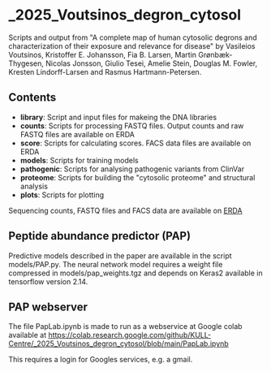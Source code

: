 # _2025_Voutsinos_degron_cytosol
Scripts and output from "A complete map of human cytosolic degrons and characterization of their exposure and relevance for disease"
by Vasileios Voutsinos, Kristoffer E. Johansson, Fia B. Larsen, Martin Grønbæk-Thygesen, Nicolas Jonsson, Giulio Tesei, Amelie Stein, Douglas M. Fowler, Kresten Lindorff-Larsen and Rasmus Hartmann-Petersen.

Contents
--------
- **library**: Script and input files for makeing the DNA libraries
- **counts**: Scripts for processing FASTQ files. Output counts and raw FASTQ files are available on ERDA
- **score**: Scripts for calculating scores. FACS data files are available on ERDA
- **models**: Scripts for training models
- **pathogenic**: Scripts for analysing pathogenic variants from ClinVar
- **proteome**: Scripts for building the "cytosolic proteome" and structural analysis 
- **plots**: Scripts for plotting 

Sequencing counts, FASTQ files and FACS data are available on [ERDA](https://sid.erda.dk/sharelink/FUolgBZn9W)

Peptide abundance predictor (PAP)
---------------------------------

Predictive models described in the paper are available in the script models/PAP.py. The neural network model requires a weight file compressed in models/pap_weights.tgz and depends on Keras2 available in tensorflow version 2.14.

PAP webserver
-------------

The file PapLab.ipynb is made to run as a webservice at Google colab available at
https://colab.research.google.com/github/KULL-Centre/_2025_Voutsinos_degron_cytosol/blob/main/PapLab.ipynb

This requires a login for Googles services, e.g. a gmail.

